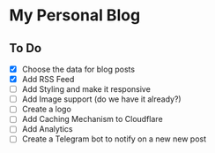 # My Personal Blog

## To Do

- [x] Choose the data for blog posts
- [x] Add RSS Feed
- [ ] Add Styling and make it responsive
- [ ] Add Image support (do we have it already?)
- [ ] Create a logo
- [ ] Add Caching Mechanism to Cloudflare
- [ ] Add Analytics
- [ ] Create a Telegram bot to notify on a new new post
